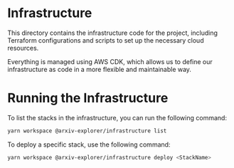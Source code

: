 # Infrastructure

This directory contains the infrastructure code for the project, including Terraform configurations and scripts to set up the necessary cloud resources.

Everything is managed using AWS CDK, which allows us to define our infrastructure as code in a more flexible and maintainable way.

# Running the Infrastructure
To list the stacks in the infrastructure, you can run the following command:

```bash
yarn workspace @arxiv-explorer/infrastructure list
```

To deploy a specific stack, use the following command:

```bash
yarn workspace @arxiv-explorer/infrastructure deploy <StackName>
```